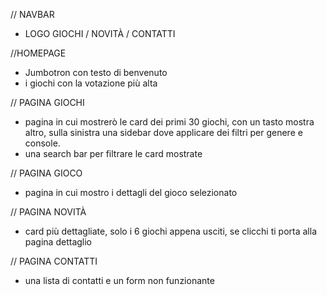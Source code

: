 // NAVBAR

- LOGO                 GIOCHI / NOVITÀ / CONTATTI

//HOMEPAGE
- Jumbotron con testo di benvenuto 
- i giochi con la votazione più alta

// PAGINA GIOCHI
- pagina in cui mostrerò le card dei primi 30 giochi, con un tasto mostra altro, sulla sinistra una sidebar dove applicare dei filtri per genere e console.
- una search bar per filtrare le card mostrate

// PAGINA GIOCO
- pagina in cui mostro i dettagli del gioco selezionato

// PAGINA NOVITÀ 
- card più dettagliate, solo i 6 giochi appena usciti, se clicchi ti porta alla pagina dettaglio 

// PAGINA CONTATTI
- una lista di contatti e un form non funzionante

